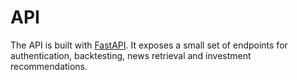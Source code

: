 # API

The API is built with [FastAPI](https://fastapi.tiangolo.com/). It exposes a small set of endpoints for authentication, backtesting, news retrieval and investment recommendations.
